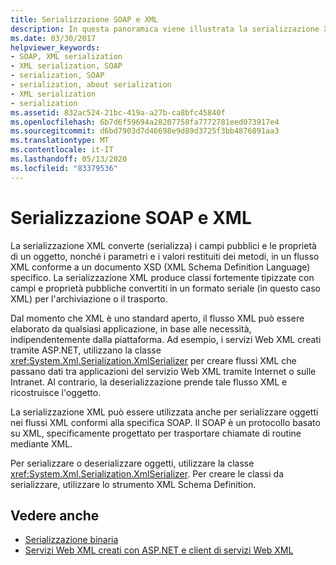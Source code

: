 ```yaml
---
title: Serializzazione SOAP e XML
description: In questa panoramica viene illustrata la serializzazione XML, che può essere utilizzata per serializzare oggetti in flussi XML conformi alla specifica SOAP.
ms.date: 03/30/2017
helpviewer_keywords:
- SOAP, XML serialization
- XML serialization, SOAP
- serialization, SOAP
- serialization, about serialization
- XML serialization
- serialization
ms.assetid: 832ac524-21bc-419a-a27b-ca8bfc45840f
ms.openlocfilehash: 6b7d6f59694a28207758fa7772781eed073917e4
ms.sourcegitcommit: d6bd7903d7d46698e9d89d3725f3bb4876891aa3
ms.translationtype: MT
ms.contentlocale: it-IT
ms.lasthandoff: 05/13/2020
ms.locfileid: "83379536"
---
```

# <a name="xml-and-soap-serialization"></a>Serializzazione SOAP e XML

La serializzazione XML converte (serializza) i campi pubblici e le proprietà di un oggetto, nonché i parametri e i valori restituiti dei metodi, in un flusso XML conforme a un documento XSD (XML Schema Definition Language) specifico. La serializzazione XML produce classi fortemente tipizzate con campi e proprietà pubbliche convertiti in un formato seriale (in questo caso XML) per l'archiviazione o il trasporto.

Dal momento che XML è uno standard aperto, il flusso XML può essere elaborato da qualsiasi applicazione, in base alle necessità, indipendentemente dalla piattaforma. Ad esempio, i servizi Web XML creati tramite ASP.NET, utilizzano la classe <xref:System.Xml.Serialization.XmlSerializer> per creare flussi XML che passano dati tra applicazioni del servizio Web XML tramite Internet o sulle Intranet. Al contrario, la deserializzazione prende tale flusso XML e ricostruisce l'oggetto.

La serializzazione XML può essere utilizzata anche per serializzare oggetti nei flussi XML conformi alla specifica SOAP. Il SOAP è un protocollo basato su XML, specificamente progettato per trasportare chiamate di routine mediante XML.

Per serializzare o deserializzare oggetti, utilizzare la classe <xref:System.Xml.Serialization.XmlSerializer>. Per creare le classi da serializzare, utilizzare lo strumento XML Schema Definition.

## <a name="see-also"></a>Vedere anche

- [Serializzazione binaria](binary-serialization.md)
- [Servizi Web XML creati con ASP.NET e client di servizi Web XML](https://docs.microsoft.com/previous-versions/dotnet/netframework-4.0/7bkzywba(v=vs.100))
